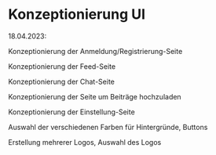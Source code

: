 # Konzeptionierung UI

18.04.2023:

Konzeptionierung der Anmeldung/Registrierung-Seite

Konzeptionierung der Feed-Seite

Konzeptionierung der Chat-Seite

Konzeptionierung der Seite um Beiträge hochzuladen

Konzeptionierung der Einstellung-Seite

Auswahl der verschiedenen Farben für Hintergründe, Buttons

Erstellung mehrerer Logos, Auswahl des Logos